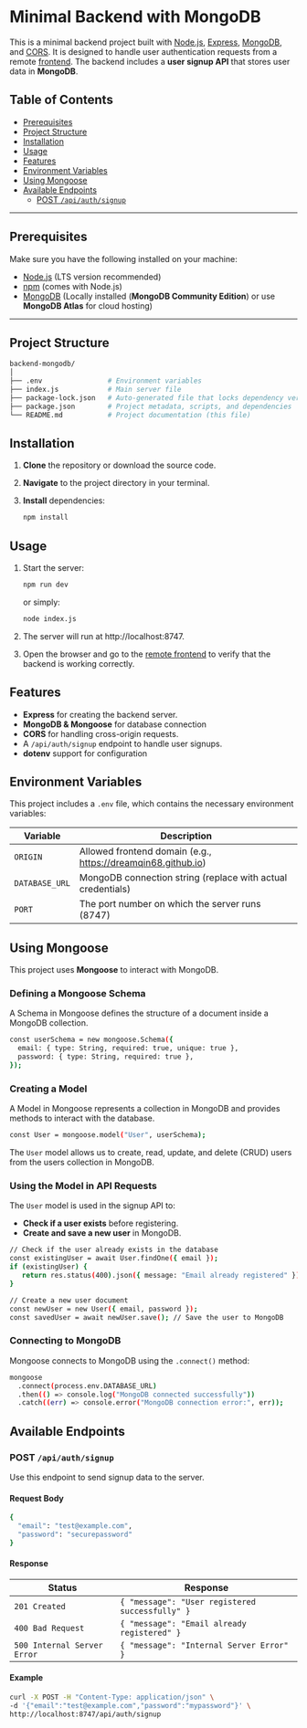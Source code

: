 # Minimal Backend with MongoDB

This is a minimal backend project built with [Node.js](https://nodejs.org/), [Express](https://expressjs.com/), [MongoDB](https://www.mongodb.com/), and [CORS](https://www.npmjs.com/package/cors). It is designed to handle user authentication requests from a remote [frontend](https://dreamqin68.github.io/frontend-project/). The backend includes a **user signup API** that stores user data in **MongoDB**.

## Table of Contents

- [Prerequisites](#prerequisites)
- [Project Structure](#project-structure)
- [Installation](#installation)
- [Usage](#usage)
- [Features](#features)
- [Environment Variables](#environment-variables)
- [Using Mongoose](#using-mongoose)
- [Available Endpoints](#available-endpoints)
  - [POST `/api/auth/signup`](#post-apiauthsignup)

---

## Prerequisites

Make sure you have the following installed on your machine:

- [Node.js](https://nodejs.org/) (LTS version recommended)
- [npm](https://www.npmjs.com/) (comes with Node.js)
- [MongoDB](https://www.mongodb.com/) (Locally installed (**MongoDB Community Edition**) or use **MongoDB Atlas** for cloud hosting)

---

## Project Structure

```bash
backend-mongodb/
│
├── .env                # Environment variables
├── index.js            # Main server file
├── package-lock.json   # Auto-generated file that locks dependency versions
├── package.json        # Project metadata, scripts, and dependencies
└── README.md           # Project documentation (this file)
```

## Installation

1. **Clone** the repository or download the source code.
2. **Navigate** to the project directory in your terminal.
3. **Install** dependencies:

   ```bash
   npm install
   ```

## Usage

1. Start the server:

   ```bash
   npm run dev
   ```

   or simply:

   ```bash
   node index.js
   ```

2. The server will run at http://localhost:8747.

3. Open the browser and go to the [remote frontend](https://dreamqin68.github.io/frontend-project/) to verify that the backend is working correctly.

## Features

- **Express** for creating the backend server.
- **MongoDB & Mongoose** for database connection
- **CORS** for handling cross-origin requests.
- A `/api/auth/signup` endpoint to handle user signups.
- **dotenv** support for configuration

## Environment Variables

This project includes a `.env` file, which contains the necessary environment variables:

| Variable       | Description                                                  |
| -------------- | ------------------------------------------------------------ |
| `ORIGIN`       | Allowed frontend domain (e.g., https://dreamqin68.github.io) |
| `DATABASE_URL` | MongoDB connection string (replace with actual credentials)  |
| `PORT`         | The port number on which the server runs (8747)              |

## Using Mongoose

This project uses **Mongoose** to interact with MongoDB.

### Defining a Mongoose Schema

A Schema in Mongoose defines the structure of a document inside a MongoDB collection.

```bash
const userSchema = new mongoose.Schema({
  email: { type: String, required: true, unique: true },
  password: { type: String, required: true },
});
```

### Creating a Model

A Model in Mongoose represents a collection in MongoDB and provides methods to interact with the database.

```bash
const User = mongoose.model("User", userSchema);
```

The `User` model allows us to create, read, update, and delete (CRUD) users from the users collection in MongoDB.

### Using the Model in API Requests

The `User` model is used in the signup API to:

- **Check if a user exists** before registering.
- **Create and save a new user** in MongoDB.

```bash
// Check if the user already exists in the database
const existingUser = await User.findOne({ email });
if (existingUser) {
   return res.status(400).json({ message: "Email already registered" });
}

// Create a new user document
const newUser = new User({ email, password });
const savedUser = await newUser.save(); // Save the user to MongoDB
```

### Connecting to MongoDB

Mongoose connects to MongoDB using the `.connect()` method:

```bash
mongoose
  .connect(process.env.DATABASE_URL)
  .then(() => console.log("MongoDB connected successfully"))
  .catch((err) => console.error("MongoDB connection error:", err));
```

## Available Endpoints

### POST `/api/auth/signup`

Use this endpoint to send signup data to the server.

#### Request Body

```bash
{
  "email": "test@example.com",
  "password": "securepassword"
}
```

#### Response

| Status                      | Response                                        |
| --------------------------- | ----------------------------------------------- |
| `201 Created`               | `{ "message": "User registered successfully" }` |
| `400 Bad Request`           | `{ "message": "Email already registered" }`     |
| `500 Internal Server Error` | `{ "message": "Internal Server Error" }`        |

#### Example

```bash
curl -X POST -H "Content-Type: application/json" \
-d '{"email":"test@example.com","password":"mypassword"}' \
http://localhost:8747/api/auth/signup
```
